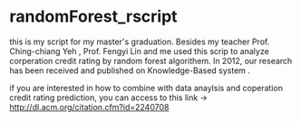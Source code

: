 # randomForest_rscript

this is my script for my master's graduation. Besides my teacher Prof. Ching-chiang Yeh , Prof. Fengyi Lin and me used this scrip to analyze corperation credit rating by random forest algorithem. In 2012, our research has been received and published on Knowledge-Based system .

if you are interested in how to combine with data anaylsis and coperation credit rating prediction, you can access to this link -> http://dl.acm.org/citation.cfm?id=2240708 
